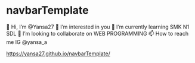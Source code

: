 # navbarTemplate
👋 Hi, I’m @Yansa27
👀 I’m interested in you
🌱 I’m currently learning SMK N1 SDL
💞️ I’m looking to collaborate on WEB PROGRAMMING
📫 How to reach me IG @yansa_a

https://yansa27.github.io/navbarTemplate/
